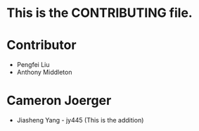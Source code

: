 # This is the CONTRIBUTING file.

# Contributor
* Pengfei Liu
* Anthony Middleton
# Cameron Joerger
* Jiasheng Yang - jy445 (This is the addition)

